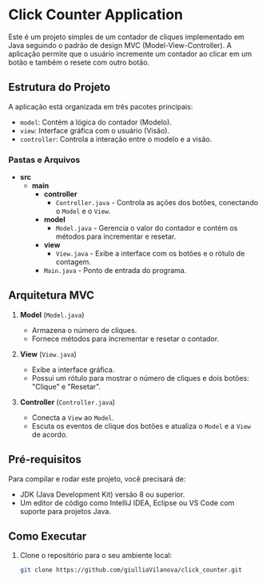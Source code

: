 # Click Counter Application

Este é um projeto simples de um contador de cliques implementado em Java seguindo o padrão de design MVC (Model-View-Controller). A aplicação permite que o usuário incremente um contador ao clicar em um botão e também o resete com outro botão.

## Estrutura do Projeto

A aplicação está organizada em três pacotes principais:

- `model`: Contém a lógica do contador (Modelo).
- `view`: Interface gráfica com o usuário (Visão).
- `controller`: Controla a interação entre o modelo e a visão.

### Pastas e Arquivos

- **src**
    - **main**
        - **controller**
            - `Controller.java` - Controla as ações dos botões, conectando o `Model` e o `View`.
        - **model**
            - `Model.java` - Gerencia o valor do contador e contém os métodos para incrementar e resetar.
        - **view**
            - `View.java` - Exibe a interface com os botões e o rótulo de contagem.
        - `Main.java` - Ponto de entrada do programa.

## Arquitetura MVC

1. **Model** (`Model.java`)
    - Armazena o número de cliques.
    - Fornece métodos para incrementar e resetar o contador.

2. **View** (`View.java`)
    - Exibe a interface gráfica.
    - Possui um rótulo para mostrar o número de cliques e dois botões: "Clique" e "Resetar".

3. **Controller** (`Controller.java`)
    - Conecta a `View` ao `Model`.
    - Escuta os eventos de clique dos botões e atualiza o `Model` e a `View` de acordo.

## Pré-requisitos

Para compilar e rodar este projeto, você precisará de:

- JDK (Java Development Kit) versão 8 ou superior.
- Um editor de código como IntelliJ IDEA, Eclipse ou VS Code com suporte para projetos Java.

## Como Executar

1. Clone o repositório para o seu ambiente local:
   ```bash
   git clone https://github.com/giulliaVilanova/click_counter.git
